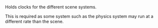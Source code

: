 Holds clocks for the different scene systems.

This is required as some system such as the physics system may run at a different rate than the scene.